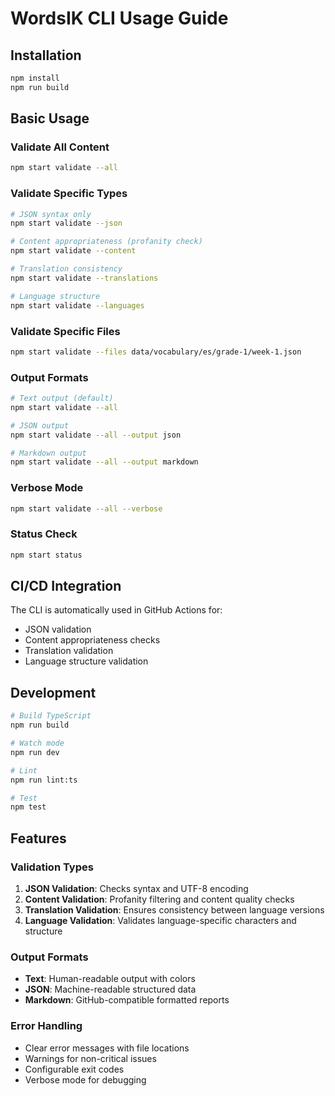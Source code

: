 # WordsIK CLI Usage Guide

## Installation

```bash
npm install
npm run build
```

## Basic Usage

### Validate All Content

```bash
npm start validate --all
```

### Validate Specific Types

```bash
# JSON syntax only
npm start validate --json

# Content appropriateness (profanity check)
npm start validate --content

# Translation consistency
npm start validate --translations

# Language structure
npm start validate --languages
```

### Validate Specific Files

```bash
npm start validate --files data/vocabulary/es/grade-1/week-1.json
```

### Output Formats

```bash
# Text output (default)
npm start validate --all

# JSON output
npm start validate --all --output json

# Markdown output
npm start validate --all --output markdown
```

### Verbose Mode

```bash
npm start validate --all --verbose
```

### Status Check

```bash
npm start status
```

## CI/CD Integration

The CLI is automatically used in GitHub Actions for:

- JSON validation
- Content appropriateness checks
- Translation validation
- Language structure validation

## Development

```bash
# Build TypeScript
npm run build

# Watch mode
npm run dev

# Lint
npm run lint:ts

# Test
npm test
```

## Features

### Validation Types

1. **JSON Validation**: Checks syntax and UTF-8 encoding
2. **Content Validation**: Profanity filtering and content quality checks
3. **Translation Validation**: Ensures consistency between language versions
4. **Language Validation**: Validates language-specific characters and structure

### Output Formats

- **Text**: Human-readable output with colors
- **JSON**: Machine-readable structured data
- **Markdown**: GitHub-compatible formatted reports

### Error Handling

- Clear error messages with file locations
- Warnings for non-critical issues
- Configurable exit codes
- Verbose mode for debugging
